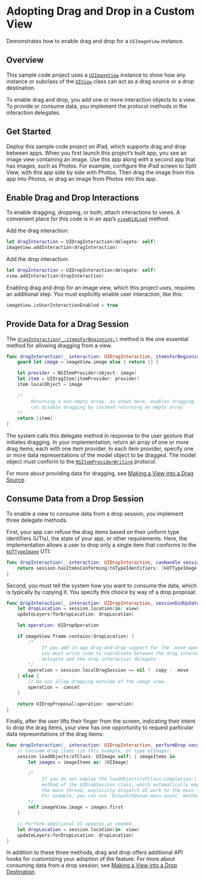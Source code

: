 # Adopting Drag and Drop in a Custom View

Demonstrates how to enable drag and drop for a `UIImageView` instance.

## Overview
This sample code project uses a [`UIImageView`](https://developer.apple.com/documentation/uikit/uiimageview) instance to show how any instance or subclass of the [`UIView`](https://developer.apple.com/documentation/uikit/uiview) class can act as a drag source or a drop destination.

To enable drag and drop, you add one or more interaction objects to a view. To provide or consume data, you implement the protocol methods in the interaction delegates.


## Get Started
Deploy this sample code project on iPad, which supports drag and drop between apps. When you first launch this project’s built app, you see an image view containing an image. Use this app along with a second app that has images, such as Photos. For example, configure the iPad screen to Split View, with this app side by side with Photos. Then drag the image from this app into Photos, or drag an image from Photos into this app.

## Enable Drag and Drop Interactions
To enable dragging, dropping, or both, attach interactions to views. A convenient place for this code is in an app’s [`viewDidLoad`](https://developer.apple.com/documentation/uikit/uiviewcontroller/1621495-viewdidload) method.

Add the drag interaction:
``` swift
let dragInteraction = UIDragInteraction(delegate: self)
imageView.addInteraction(dragInteraction)
```

Add the drop interaction:
``` swift
let dropInteraction = UIDropInteraction(delegate: self)
view.addInteraction(dropInteraction)
```

Enabling drag and drop for an image view, which this project uses, requires an additional step. You must explicitly enable user interaction, like this:
``` swift
imageView.isUserInteractionEnabled = true
```


## Provide Data for a Drag Session
The [`dragInteraction(_:itemsForBeginning:)`](https://developer.apple.com/documentation/uikit/uidraginteractiondelegate/2891010-draginteraction) method is the one essential method for allowing dragging from a view.

``` swift
func dragInteraction(_ interaction: UIDragInteraction, itemsForBeginning session: UIDragSession) -> [UIDragItem] {
    guard let image = imageView.image else { return [] }

    let provider = NSItemProvider(object: image)
    let item = UIDragItem(itemProvider: provider)
    item.localObject = image
    
    /*
         Returning a non-empty array, as shown here, enables dragging. You
         can disable dragging by instead returning an empty array.
    */
    return [item]
}
```

The system calls this delegate method in response to the user gesture that initiates dragging. In your implementation, return an array of one or more drag items, each with one item provider. In each item provider, specify one or more data representations of the model object to be dragged. The model object must conform to the [`NSItemProviderWriting`](https://developer.apple.com/documentation/foundation/nsitemproviderwriting) protocol.

For more about providing data for dragging, see [Making a View into a Drag Source](https://developer.apple.com/documentation/uikit/drag_and_drop/making_a_view_into_a_drag_source).

## Consume Data from a Drop Session
To enable a view to consume data from a drop session, you implement three delegate methods.

First, your app can refuse the drag items based on their uniform type identifiers (UTIs), the state of your app, or other requirements. Here, the implementation allows a user to drop only a single item that conforms to the [`kUTTypeImage`](https://developer.apple.com/documentation/coreservices/kuttypeimage) UTI:

``` swift
func dropInteraction(_ interaction: UIDropInteraction, canHandle session: UIDropSession) -> Bool {
    return session.hasItemsConforming(toTypeIdentifiers: [kUTTypeImage as String]) && session.items.count == 1
}
```

Second, you must tell the system how you want to consume the data, which is typically by copying it. You specify this choice by way of a drop proposal:

``` swift
func dropInteraction(_ interaction: UIDropInteraction, sessionDidUpdate session: UIDropSession) -> UIDropProposal {
    let dropLocation = session.location(in: view)
    updateLayers(forDropLocation: dropLocation)

    let operation: UIDropOperation

    if imageView.frame.contains(dropLocation) {
        /*
             If you add in-app drag-and-drop support for the .move operation,
             you must write code to coordinate between the drag interaction
             delegate and the drop interaction delegate.
        */
        operation = session.localDragSession == nil ? .copy : .move
    } else {
        // Do not allow dropping outside of the image view.
        operation = .cancel
    }

    return UIDropProposal(operation: operation)
}
```

Finally, after the user lifts their finger from the screen, indicating their intent to drop the drag items, your view has one opportunity to request particular data representations of the drag items:

``` swift
func dropInteraction(_ interaction: UIDropInteraction, performDrop session: UIDropSession) {
    // Consume drag items (in this example, of type UIImage).
    session.loadObjects(ofClass: UIImage.self) { imageItems in
        let images = imageItems as! [UIImage]

        /*
             If you do not employ the loadObjects(ofClass:completion:) convenience
             method of the UIDropSession class, which automatically employs
             the main thread, explicitly dispatch UI work to the main thread.
             For example, you can use `DispatchQueue.main.async` method.
        */
        self.imageView.image = images.first
    }

    // Perform additional UI updates as needed.
    let dropLocation = session.location(in: view)
    updateLayers(forDropLocation: dropLocation)
}
```

In addition to these three methods, drag and drop offers additional API hooks for customizing your adoption of the feature. For more about consuming data from a drop session, see [Making a View into a Drop Destination](https://developer.apple.com/documentation/uikit/drag_and_drop/making_a_view_into_a_drop_destination).


